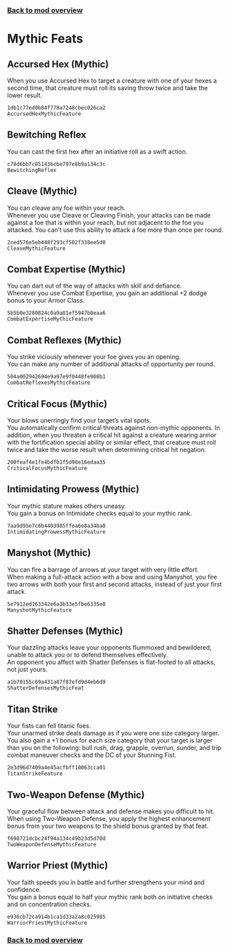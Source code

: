 ### [Back to mod overview](./README.md)

# Mythic Feats

## Accursed Hex (Mythic)

When you use Accursed Hex to target a creature with one of your hexes a second time, that creature must roll its saving throw twice and take the lower result.

`1db1c77ed0b84f778a7248cbec026ca2`  
`AccursedHexMythicFeature`  

## Bewitching Reflex

You can cast the first hex after an initiative roll as a swift action.

`c78d6bb7c85143bcbe797e8b9a134c3c`  
`BewitchingReflex`  

## Cleave (Mythic)

You can cleave any foe within your reach.  
Whenever you use Cleave or Cleaving Finish, your attacks can be made against a foe that is within your reach, but not adjacent to the foe you attacked. You can’t use this ability to attack a foe more than once per round.

`2ced576e5eb448f293cf502f338ee5d0`  
`CleaveMythicFeature`  

## Combat Expertise (Mythic)

You can dart out of the way of attacks with skill and defiance.  
Whenever you use Combat Expertise, you gain an additional +2 dodge bonus to your Armor Class.

`5b5b0e3280824c0a9a81ef5947b0eaa6`  
`CombatExpertiseMythicFeature`  

## Combat Reflexes (Mythic)

You strike viciously whenever your foe gives you an opening.  
You can make any number of additional attacks of opportunity per round.

`504a002942694e9a97e9f0448fe908b1`  
`CombatReflexesMythicFeature`  

## Critical Focus (Mythic)

Your blows unerringly find your target’s vital spots.  
You automatically confirm critical threats against non-mythic opponents. In addition, when you threaten a critical hit against a creature wearing armor with the fortification special ability or similar effect, that creature must roll twice and take the worse result when determining critical hit negation.

`200feaf4e1fe4bdfb1f5d98e16edaa35`  
`CriticalFocusMythicFeature`  

## Intimidating Prowess (Mythic)

Your mythic stature makes others uneasy.  
You gain a bonus on Intimidate checks equal to your mythic rank.

`7aa9d95e7c6b4403985ffea6e8a34ba0`  
`IntimidatingProwessMythicFeature`  

## Manyshot (Mythic)

You can fire a barrage of arrows at your target with very little effort.  
When making a full-attack action with a bow and using Manyshot, you fire two arrows with both your first and second attacks, instead of just your first attack.

`5e7912ed163342e6a3b33e5fbe6335e8`  
`ManyshotMythicFeature`  

## Shatter Defenses (Mythic)

Your dazzling attacks leave your opponents flummoxed and bewildered, unable to attack you or to defend themselves effectively.  
An opponent you affect with Shatter Defenses is flat-footed to all attacks, not just yours.

`a1b70155c69a431a87f87efd9d4eb6d9`  
`ShatterDefensesMythicFeat`  

## Titan Strike

Your fists can fell titanic foes.  
Your unarmed strike deals damage as if you were one size category larger. You also gain a +1 bonus for each size category that your target is larger than you on the following: bull rush, drag, grapple, overrun, sunder, and trip combat maneuver checks and the DC of your Stunning Fist.

`2e3d96d7409a4e45acfbff10063cca01`  
`TitanStrikeFeature`  

## Two-Weapon Defense (Mythic)

Your graceful flow between attack and defense makes you difficult to hit.  
When using Two-Weapon Defense, you apply the highest enhancement bonus from your two weapons to the shield bonus granted by that feat.

`f698721dcbc24f94a134c49b23d5d70d`  
`TwoWeaponDefenseMythicFeature`  

## Warrior Priest (Mythic)

Your faith speeds you in battle and further strengthens your mind and confidence.  
You gain a bonus equal to half your mythic rank both on initiative checks and on concentration checks.

`e936cb72ca914b1ca1d33a2a8c025985`  
`WarriorPriestMythicFeature`  


### [Back to mod overview](./README.md)
